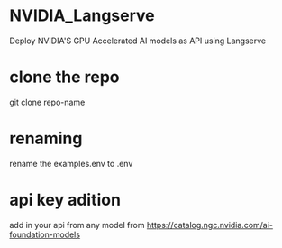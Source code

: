 # NVIDIA_Langserve
Deploy NVIDIA'S GPU Accelerated AI models as API using Langserve

# clone the repo
git clone repo-name

# renaming
rename the examples.env to .env

# api key adition
add in your api from any model from https://catalog.ngc.nvidia.com/ai-foundation-models
